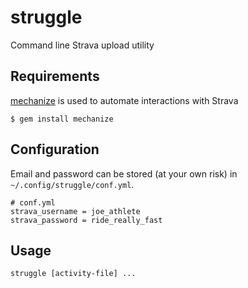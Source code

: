 struggle
========

Command line Strava upload utility

Requirements
------------

[mechanize](http://mechanize.rubyforge.org/) is used to automate interactions
with Strava

    $ gem install mechanize

Configuration
-------------

Email and password can be stored (at your own risk) in
`~/.config/struggle/conf.yml`.

    # conf.yml
    strava_username = joe_athlete
    strava_password = ride_really_fast

Usage
-----

    struggle [activity-file] ...
